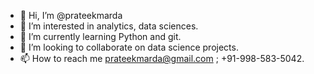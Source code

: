 - 👋 Hi, I’m @prateekmarda
- 👀 I’m interested in analytics, data sciences.
- 🌱 I’m currently learning Python and git.
- 💞️ I’m looking to collaborate on data science projects.
- 📫 How to reach me prateekmarda@gmail.com ; +91-998-583-5042.

<!---
prateekmarda/prateekmarda is a ✨ special ✨ repository because its `README.md` (this file) appears on your GitHub profile.
You can click the Preview link to take a look at your changes.
--->
